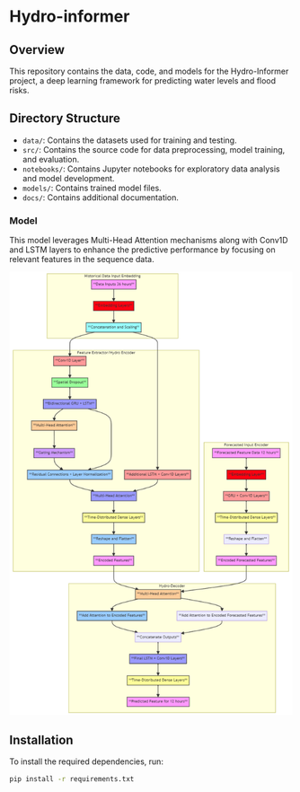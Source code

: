 # Hydro-informer

## Overview
This repository contains the data, code, and models for the Hydro-Informer project, a deep learning framework for predicting water levels and flood risks.

## Directory Structure
- `data/`: Contains the datasets used for training and testing.
- `src/`: Contains the source code for data preprocessing, model training, and evaluation.
- `notebooks/`: Contains Jupyter notebooks for exploratory data analysis and model development.
- `models/`: Contains trained model files.
- `docs/`: Contains additional documentation.

### Model
This model leverages Multi-Head Attention mechanisms along with Conv1D and LSTM layers to enhance the predictive performance by focusing on relevant features in the sequence data.

![Model 2 Architecture](figures/mermaid-diagram-2024-06-19-125750.png)

## Installation
To install the required dependencies, run:
```sh
pip install -r requirements.txt

